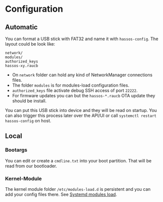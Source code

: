 # Configuration

## Automatic

You can format a USB stick with FAT32 and name it with `hassos-config`. The layout could be look like:
```
network/
modules/
authorized_keys
hassos-xy.raucb
```

- On `network` folder can hold any kind of NetworkManager connections files.
- The folder `modules` is for modules-load configuration files.
- `authorized_keys` file activate debug SSH access of port `22222`.
- For firmware updates you can but the `hassos-*.raucb` OTA update they should be install.

You can put this USB stick into device and they will be read on startup. You can also trigger this process later over the
API/UI or call `systemctl restart hassos-config` on host.

## Local

### Bootargs

You can edit or create a `cmdline.txt` into your boot partition. That will be read from our bootloader.

### Kernel-Module

The kernel module folder `/etc/modules-load.d` is persistent and you can add your config files there. See [Systemd modules load][systemd-modules].


[systemd-modules]: https://www.freedesktop.org/software/systemd/man/modules-load.d.html
